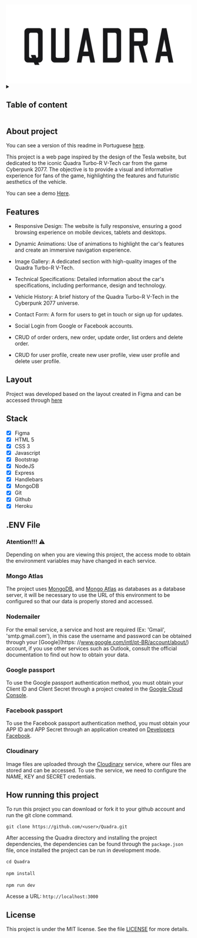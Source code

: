 <img src="./public/images/Title.png" align="center"/>

<details>
  <summary>
    <h2>Table of content</h2>
  </summary>

- [About project](#about-project)
- [Features](#features)
- [Layout](#layout)
- [Stack](#stack)
- [.ENV File](#env-file)
  - [Atention!!! ⚠️](#atention-️)
  - [Mongo Atlas](#mongo-atlas)
  - [Nodemailer](#nodemailer)
  - [Google passport](#google-passport)
  - [Facebook passport](#facebook-passport)
  - [Cloudinary](#cloudinary)
- [How running this project](#how-running-this-project)
- [License](#license)
</details>

## About project

You can see a version of this readme in Portuguese [here](https://github.com/jefersonsilva01/Quadra/blob/main/README-pt_BR.md).

This project is a web page inspired by the design of the Tesla website, but dedicated to the iconic Quadra Turbo-R V-Tech car from the game Cyberpunk 2077. The objective is to provide a visual and informative experience for fans of the game, highlighting the features and futuristic aesthetics of the vehicle.

You can see a demo [Here](https://quadra-68d1b71920b6.herokuapp.com/).

## Features

- Responsive Design: The website is fully responsive, ensuring a good browsing experience on mobile devices, tablets and desktops.

- Dynamic Animations: Use of animations to highlight the car's features and create an immersive navigation experience.

- Image Gallery: A dedicated section with high-quality images of the Quadra Turbo-R V-Tech.

- Technical Specifications: Detailed information about the car's specifications, including performance, design and technology.

- Vehicle History: A brief history of the Quadra Turbo-R V-Tech in the Cyberpunk 2077 universe.

- Contact Form: A form for users to get in touch or sign up for updates.

- Social Login from Google or Facebook accounts.

- CRUD of order orders, new order, update order, list orders and delete order.

- CRUD for user profile, create new user profile, view user profile and delete user profile.

## Layout

Project was developed based on the layout created in Figma and can be accessed through [here](https://www.figma.com/design/qQQ72CCzmAzdAfCMIjM8gZ/QUADRA?node-id=2009-2&t=CpjsCNhvsjwsOSCI-1)

## Stack

- [x] Figma
- [x] HTML 5
- [x] CSS 3
- [x] Javascript
- [x] Bootstrap
- [x] NodeJS
- [x] Express
- [x] Handlebars
- [x] MongoDB
- [x] Git
- [x] Github
- [x] Heroku

## .ENV File

### Atention!!! ⚠️

Depending on when you are viewing this project, the access mode to obtain the environment variables may have changed in each service.

### Mongo Atlas

The project uses [MongoDB](https://www.mongodb.com/), and [Mongo Atlas](https://www.mongodb.com/en-us/cloud/atlas/register) as databases as a database server, it will be necessary to use the URL of this environment to be configured so that our data is properly stored and accessed.

### Nodemailer

For the email service, a service and host are required (Ex: 'Gmail', 'smtp.gmail.com'), in this case the username and password can be obtained through your [Google](https: //www.google.com/intl/pt-BR/account/about/) account, if you use other services such as Outlook, consult the official documentation to find out how to obtain your data.

### Google passport

To use the Google passport authentication method, you must obtain your Client ID and Client Secret through a project created in the [Google Cloud Console](https://console.cloud.google.com/).

### Facebook passport

To use the Facebook passport authentication method, you must obtain your APP ID and APP Secret through an application created on [Developers Facebook](https://developers.facebook.com/).

### Cloudinary

Image files are uploaded through the [Cloudinary](https://cloudinary.com/) service, where our files are stored and can be accessed. To use the service, we need to configure the NAME, KEY and SECRET credentials.

## How running this project

To run this project you can download or fork it to your github account and run the git clone command.

```shell
git clone https://github.com/<user>/Quadra.git
```

After accessing the Quadra directory and installing the project dependencies, the dependencies can be found through the `package.json` file, once installed the project can be run in development mode.

```shell
cd Quadra

npm install

npm run dev
```

Acesse a URL: `http://localhost:3000`

## License

This project is under the MIT license. See the file [LICENSE](https://github.com/jefersonsilva01/Quadra/blob/main/LICENCE) for more details.
